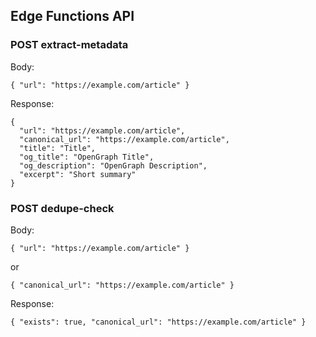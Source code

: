## Edge Functions API

### POST extract-metadata

Body:
```
{ "url": "https://example.com/article" }
```

Response:
```
{
  "url": "https://example.com/article",
  "canonical_url": "https://example.com/article",
  "title": "Title",
  "og_title": "OpenGraph Title",
  "og_description": "OpenGraph Description",
  "excerpt": "Short summary"
}
```

### POST dedupe-check

Body:
```
{ "url": "https://example.com/article" }
```
or
```
{ "canonical_url": "https://example.com/article" }
```

Response:
```
{ "exists": true, "canonical_url": "https://example.com/article" }
```

